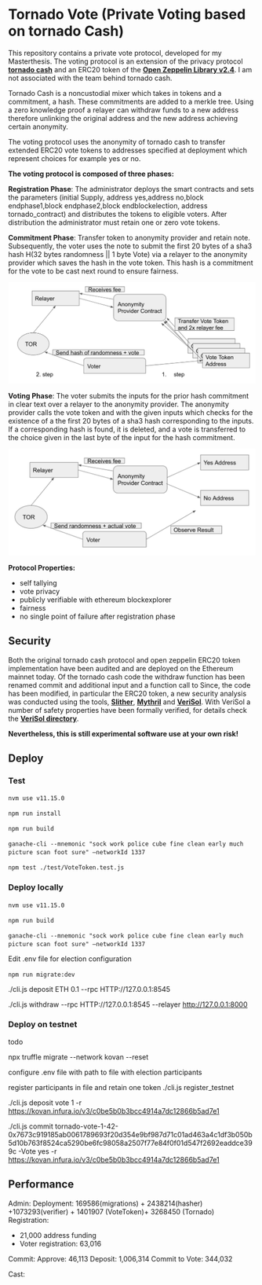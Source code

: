 # Tornado Vote (Private Voting based on tornado Cash)

This repository contains a private vote protocol, developed for my Masterthesis. The voting protocol is an extension of the privacy protocol **[tornado cash](https://github.com/tornadocash/tornado-core)** and an ERC20 token of the **[Open Zeppelin Library v2.4](https://github.com/OpenZeppelin/openzeppelin-contracts/tree/release-v2.4.0)**. I am not associated with the team behind tornado cash.

Tornado Cash is a noncustodial mixer which takes in tokens and a commitment, a hash. These commitments are added to a merkle tree. Using a zero knowledge proof a relayer can withdraw funds to a new address therefore unlinking the original address and the new address achieving certain anonymity.

The voting protocol uses the anonymity of tornado cash to transfer extended ERC20 vote tokens to addresses specified at deployment which represent choices for example yes or no.


**The voting protocol is composed of three phases:**

**Registration Phase**: The administrator deploys the smart contracts and sets the parameters (initial Supply, address yes,address no,block endphase1,block endphase2,block endblockelection, address tornado_contract) and distributes the tokens to eligible voters. After distribution the administrator must retain one or zero vote tokens.

**Commitment Phase**: Transfer token to anonymity provider and retain note. Subsequently, the voter uses the note to submit the first 20 bytes of a sha3 hash H(32 bytes randomness || 1 byte Vote) via a relayer to the anonymity provider which saves the hash in the vote token. This hash is a commitment for the vote to be cast next round to ensure fairness.

![image](docs/Voting-Commit-Phase.png)


**Voting Phase**: The voter submits the inputs for the prior hash commitment in clear text over a relayer to the anonymity provider. The anonymity provider calls the vote token and with the given inputs which checks for the existence of a the first 20 bytes of a sha3 hash corresponding to the inputs. If a corresponding hash is found, it is deleted, and a vote is transferred to the choice given in the last byte of the input for the hash commitment.

![image](docs/Voting-Vote-Phase.png)


**Protocol Properties:**
- self tallying
- vote privacy
- publicly verifiable with ethereum blockexplorer
- fairness
- no single point of failure after registration phase

## Security

Both the original tornado cash protocol and open zeppelin ERC20 token implementation have been audited and are deployed on the Ethereum mainnet today. Of the tornado cash code the withdraw function has been renamed commit and additional input and a function call to
Since, the code has been modified, in particular the ERC20 token, a new security analysis was conducted using the tools, **[Slither]()**, **[Mythril]()** and **[VeriSol](https://github.com/microsoft/verisol)**. With VeriSol a number of safety properties have been formally verified, for details check the **[VeriSol directory](https://github.com/ananas-block/tornado-vote/tree/master/VeriSol)**.

**Nevertheless, this is still experimental software use at your own risk!**

## Deploy

### Test
`nvm use v11.15.0`

`npm run install`

`npm run build`

`ganache-cli --mnemonic "sock work police cube fine clean early much picture scan foot sure" –networkId 1337`

`npm test ./test/VoteToken.test.js`

### Deploy locally
`nvm use v11.15.0`

`npm run build`

`ganache-cli --mnemonic "sock work police cube fine clean early much picture scan foot sure" –networkId 1337`

 Edit .env file for election configuration

`npm run migrate:dev`

./cli.js deposit ETH 0.1 --rpc HTTP://127.0.0.1:8545

./cli.js withdraw <note> --rpc HTTP://127.0.0.1:8545 --relayer http://127.0.0.1:8000

### Deploy on testnet
todo

npx truffle migrate --network kovan --reset

configure .env file with path to file with election participants

register participants in file and retain one token
./cli.js register_testnet

./cli.js deposit vote 1 -r https://kovan.infura.io/v3/c0be5b0b3bcc4914a7dc12866b5ad7e1

./cli.js commit tornado-vote-1-42-0x7673c919185ab0061789693f20d354e9bf987d71c01ad463a4c1df3b050b5d10b763f8524ca5290be6fc98058a2507f77e84f0f01d547f2692eaddce399c -Vote yes -r https://kovan.infura.io/v3/c0be5b0b3bcc4914a7dc12866b5ad7e1

## Performance

Admin:
Deployment: 169586(migrations) + 2438214(hasher) +1073293(verifier) + 1401907 (VoteToken)+ 3268450 (Tornado)
Registration:
  - 21,000 address funding
  - Voter registration: 63,016

Commit:
Approve: 46,113
Deposit: 1,006,314
Commit to Vote: 344,032

Cast:
